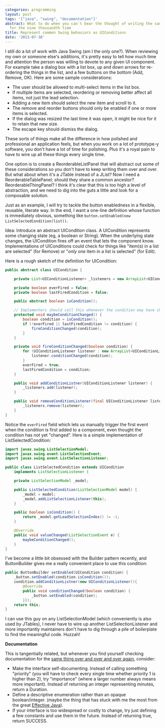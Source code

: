 ```yaml
---
categories: programming
layout: post
tags: '["java", "swing", "documentation"]'
abstract: What to do when you can't bear the thought of writing the same GUI code
  for the nine thousandth time
title: Represent common Swing behaviors as UIConditions
date: '2013-07-30'
---
```

I still do a lot of work with Java Swing (am I the only one?). When
reviewing my own or someone else's additions, it's pretty easy to tell
how much time and attention the person was willing to devote to any
given UI component. For example take a dialog box with a list box, up
and down arrows for re-ordering the things in the list, and a few
buttons on the bottom (Add, Remove, OK). Here are some sample
considerations:

 * The user should be allowed to multi-select items in the list box.
 * If multiple items are selected, reordering or removing better
   affect all items, not just the lead selection.
 * Adding a new item should select the new item and scroll to it.
 * The remove and reorder buttons should only be enabled if one or
   more items is selected.
 * If the dialog was resized the last time it was open, it might be
   nice for it to retain that new size.
 * The escape key should dismiss the dialog.

These sorts of things make all the difference in how polished and
professional an application feels, but when you work on a lot of
prototype-y software, you don't have a lot of time for polishing. Plus
it's a royal pain to have to wire up all these things every single
time.

One option is to create a ReorderableListPanel that will abstract out
some of these considerations so you don't have to keep writing them
over and over. But what about when it's a JTable instead of a JList?
Now I need a ReorderableTablePanel; should they share a common
ancestor? ReorderableThingPanel? I think it's clear that this is too
high a level of abstraction, and we need to dig into the guts a little
and look for a composable solution.

Just as an example, I will try to tackle the button enabledness in a
flexible, reusable, literate way. In the end, I want a one-line
definition whose function is immediately obvious, something like
`button.setEnabled(new ListSelectedCondition(list))`.

Idea: Introduce an abstract UICondition class. A UICondition
represents some changing state (eg, a boolean or String). When the
underlying state changes, the UICondition fires off an event that lets
the component know. Implementations of UIConditions could check for
things like "item(s) in a list are selected" (for Remove) or "*only one*
item in a list is selected" (for Edit). 

Here is a rough sketch of the definition for UICondition:

~~~java
public abstract class UICondition {

    private List<UIConditionListener> _listeners = new ArrayList<UIConditionListener>();

    private boolean everFired = false;
    private boolean lastFiredCondition = false;

    public abstract boolean isCondition();

    // Implementers should call this whenever the condition may have changed
    protected void maybeConditionChanged() {
        boolean condition = isCondition();
        if (!everFired || lastFiredCondition != condition) {
            fireConditionChanged(condition);
        }
    }	

    private void fireConditionChanged(boolean condition) {
        for (UIConditionListener listener : new ArrayList<UIConditionListener>(_listeners)) {
            listener.conditionChanged(condition);
        }
        everFired = true;
        lastFiredCondition = condition;
    }	

    public void addConditionListner(UIConditionListener listener) {
        _listeners.add(listener);
    }	

    public void removeConditionListener(final UIConditionListener listener) {
        _listeners.remove(listener);
    }	
}
~~~

Notice the `everFired` field which lets us manually trigger the first
event when the condition is first added to a component, even thought
the condition has not yet "changed". Here is a simple implementation
of ListSelectedCondition:

~~~java
import javax.swing.ListSelectionModel;
import javax.swing.event.ListSelectionEvent;
import javax.swing.event.ListSelectionListener;

public class ListSelectedCondition extends UICondition
    implements ListSelectionListener {

    private ListSelectionModel _model;

    public ListSelectedCondition(ListSelectionModel model) {
        _model = model;
        _model.addListSelectionListener(this);
    }

    public boolean isCondition() {
        return _model.getLeadSelectionIndex() != -1;
    }

    @Override
    public void valueChanged(ListSelectionEvent e) {
        maybeConditionChanged();
    }	
}
~~~

I've become a little bit obsessed with the Builder pattern recently,
and ButtonBuilder gives me a really convenient place to use this
condition:

~~~java
public ButtonBuilder setEnabled(UICondition condition) {
    _button.setEnabled(condition.isCondition());
    condition.addConditionListner(new UIConditionListener(){
        @Override
        public void conditionChanged(boolean condition) {
            _button.setEnabled(condition);
        }});
    return this;
}
~~~

I can use this guy on any ListSelectionModel (which conveniently is
also used by JTables), I never have to wire up another
ListSelectionListener and more importantly maintainers don't have to
dig through a pile of boilerplate to find the meaningful code. Huzzah!


**Documentation**

This is tangentially related, but whenever you find yourself checking
documentation for the [same thing over and over and over again](http://thecodelesscode.com/case/104), consider:

 * Make the interface self-documenting. Instead of calling something
   "priority" (you will have to check every single time whether
   priority 1 is higher than 2), try "importance" (where a larger
   number always means more important). Instead of returning an
   integer representing minutes, return a Duration.
 * Define a descriptive enumeration rather than an opaque
   boolean/integer. (maybe the thing that has stuck with me the most
   from the great [Effective Java](http://www.powells.com/biblio/9780321356680)).
 * If your interface is too widespread or costly to change, try just
   defining a few constants and use them in the future. Instead of
   returning true, return SUCCESS.
